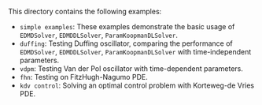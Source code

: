 
This directory contains the following examples:

- `simple examples`: These examples demonstrate the basic usage of `EDMDSolver`, `EDMDDLSolver`, `ParamKoopmanDLSolver`.
- `duffing`: Testing Duffing oscillator, comparing the performance of `EDMDSolver`, `EDMDDLSolver`, `ParamKoopmanDLSolver` with time-independent parameters.
- `vdpm`: Testing Van der Pol oscillator with time-dependent parameters.
- `fhn`: Testing on FitzHugh-Nagumo PDE.
- `kdv control`: Solving an optimal control problem with Korteweg-de Vries PDE.